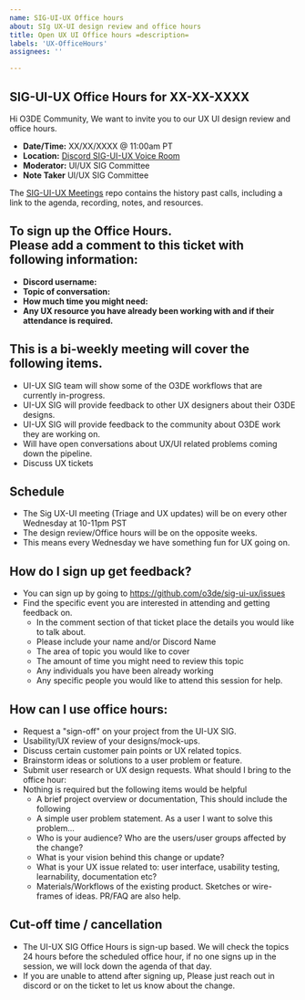 ```yaml
---
name: SIG-UI-UX Office hours
about: SIg UX-UI design review and office hours
title: Open UX UI Office hours =description=
labels: 'UX-OfficeHours'
assignees: ''

---
```



## SIG-UI-UX Office Hours for XX-XX-XXXX

Hi O3DE Community,
We want to invite you to our UX UI design review and office hours. 

- **Date/Time:**  XX/XX/XXXX @ 11:00am PT
- **Location:** [Discord SIG-UI-UX Voice Room](https://discord.gg/Mc6jStmuMK)
- **Moderator:** UI/UX SIG Committee
- **Note Taker** UI/UX SIG Committee

The [SIG-UI-UX Meetings](https://github.com/o3de/sig-ui-ux/tree/main/meetings) repo contains the history past calls, including a link to the agenda, recording, notes, and resources.

## To sign up the Office Hours. <br>Please add a **comment** to this ticket with following information:
- **Discord username:**
- **Topic of conversation:**
- **How much time you might need:**
- **Any UX resource you have already been working with and if their attendance is required.**


##  This is a bi-weekly meeting will cover the following items.
- UI-UX SIG team will show some of the O3DE workflows that are currently in-progress.
- UI-UX SIG will provide feedback to other UX designers about their O3DE designs.
- UI-UX SIG will provide feedback to the community about O3DE work they are working on.
- Will have open conversations about UX/UI related problems coming down the pipeline.
- Discuss UX tickets


## Schedule
- The Sig UX-UI meeting (Triage and UX updates) will be on every other Wednesday at 10-11pm PST
- The design review/Office hours will be on the opposite weeks. 
- This means every Wednesday we have something fun for UX going on.


## How do I sign up get feedback?
- You can sign up by going to https://github.com/o3de/sig-ui-ux/issues 
- Find the specific event you are interested in attending and getting feedback on.
   - In the comment section of that ticket place the details you would like to talk about. 
   - Please include your name and/or Discord Name
   - The area of topic you would like to cover
   - The amount of time you might need to review this topic
   - Any individuals you have been already working
   - Any specific people you would like to attend this session for help.


## How can I use office hours:
- Request a "sign-off" on your project from the UI-UX SIG.
- Usability/UX review of your designs/mock-ups.
- Discuss certain customer pain points or UX related topics.
- Brainstorm ideas or solutions to a user problem or feature.
- Submit user research or UX design requests.
What should I bring to the office hour:
- Nothing is required but the following items would be helpful 
   - A brief project overview or documentation, This should include the following 
   - A simple user problem statement. As a user I want to solve this problem...
   - Who is your audience? Who are the users/user groups affected by the change?
   - What is your vision behind this change or update?
   - What is your UX issue related to: user interface, usability testing, learnability, documentation etc?
   - Materials/Workflows of the existing product. Sketches or wire-frames of ideas. PR/FAQ are also help.

## Cut-off time / cancellation 
- The UI-UX SIG Office Hours is sign-up based. We will check the topics 24 hours before the scheduled office hour, if no one signs up in the session, we will lock down the agenda of that day.
- If you are unable to attend after signing up, Please just reach out in discord or on the ticket to let us know about the change.

